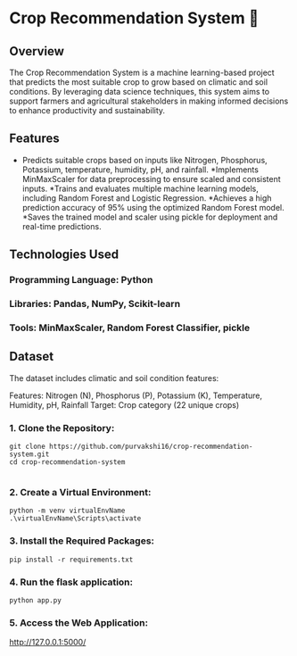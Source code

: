 # Crop Recommendation System 🌾
## Overview
The Crop Recommendation System is a machine learning-based project that predicts the most suitable crop to grow based on climatic and soil conditions. By leveraging data science techniques, this system aims to support farmers and agricultural stakeholders in making informed decisions to enhance productivity and sustainability.

## Features
  * Predicts suitable crops based on inputs like Nitrogen, Phosphorus, Potassium, temperature, humidity, pH, and rainfall.
  *Implements MinMaxScaler for data preprocessing to ensure scaled and consistent inputs.
  *Trains and evaluates multiple machine learning models, including Random Forest and Logistic Regression.
  *Achieves a high prediction accuracy of 95% using the optimized Random Forest model.
  *Saves the trained model and scaler using pickle for deployment and real-time predictions.

## Technologies Used
### Programming Language: Python
### Libraries: Pandas, NumPy, Scikit-learn
### Tools: MinMaxScaler, Random Forest Classifier, pickle

## Dataset
The dataset includes climatic and soil condition features:

Features: Nitrogen (N), Phosphorus (P), Potassium (K), Temperature, Humidity, pH, Rainfall
Target: Crop category (22 unique crops)

### 1. Clone the Repository:
```
git clone https://github.com/purvakshi16/crop-recommendation-system.git
cd crop-recommendation-system


```
### 2. Create a Virtual Environment:
```
python -m venv virtualEnvName
.\virtualEnvName\Scripts\activate

```
### 3. Install the Required Packages:
```
pip install -r requirements.txt

```
### 4. Run the flask application:
```
python app.py

```
### 5. Access the Web Application:
http://127.0.0.1:5000/
